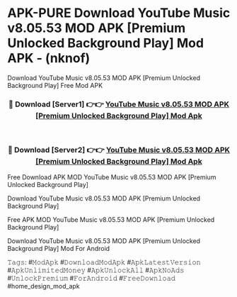 # APK-PURE Download YouTube Music v8.05.53 MOD APK [Premium Unlocked Background Play] Mod APK - (nknof)
Download YouTube Music v8.05.53 MOD APK [Premium Unlocked Background Play] Free Mod APK

<div align="center">
<h3>🔴 Download [Server1] 👉👉 <a href="https://apk-comot.site?title=YouTube_Music_v8.05.53_MOD_APK_[Premium_Unlocked_Background_Play]">YouTube Music v8.05.53 MOD APK [Premium Unlocked Background Play] Mod Apk</a></h3><br>

<h3>🔴 Download [Server2] 👉👉 <a href="https://apk-comot.site?title=YouTube_Music_v8.05.53_MOD_APK_[Premium_Unlocked_Background_Play]">YouTube Music v8.05.53 MOD APK [Premium Unlocked Background Play] Mod Apk</a></h3>
</div>


Free Download APK MOD YouTube Music v8.05.53 MOD APK [Premium Unlocked Background Play]

Download YouTube Music v8.05.53 MOD APK [Premium Unlocked Background Play] 

Free APK MOD YouTube Music v8.05.53 MOD APK [Premium Unlocked Background Play] 

Download YouTube Music v8.05.53 MOD APK [Premium Unlocked Background Play] Mod For Android

𝚃𝚊𝚐𝚜: #𝙼𝚘𝚍𝙰𝚙𝚔 #𝙳𝚘𝚠𝚗𝚕𝚘𝚊𝚍𝙼𝚘𝚍𝙰𝚙𝚔 #𝙰𝚙𝚔𝙻𝚊𝚝𝚎𝚜𝚝𝚅𝚎𝚛𝚜𝚒𝚘𝚗 #𝙰𝚙𝚔𝚄𝚗𝚕𝚒𝚖𝚒𝚝𝚎𝚍𝙼𝚘𝚗𝚎𝚢 #𝙰𝚙𝚔𝚄𝚗𝚕𝚘𝚌𝚔𝙰𝚕𝚕 #𝙰𝚙𝚔𝙽𝚘𝙰𝚍𝚜 #𝚄𝚗𝚕𝚘𝚌𝚔𝙿𝚛𝚎𝚖𝚒𝚞𝚖 #𝙵𝚘𝚛𝙰𝚗𝚍𝚛𝚘𝚒𝚍 #𝙵𝚛𝚎𝚎𝙳𝚘𝚠𝚗𝚕𝚘𝚊𝚍 #home_design_mod_apk